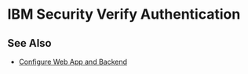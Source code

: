 
# IBM Security Verify Authentication


## See Also 

* [Configure Web App and Backend](ibmsecurity/configure-webb-app-backend.md)  



